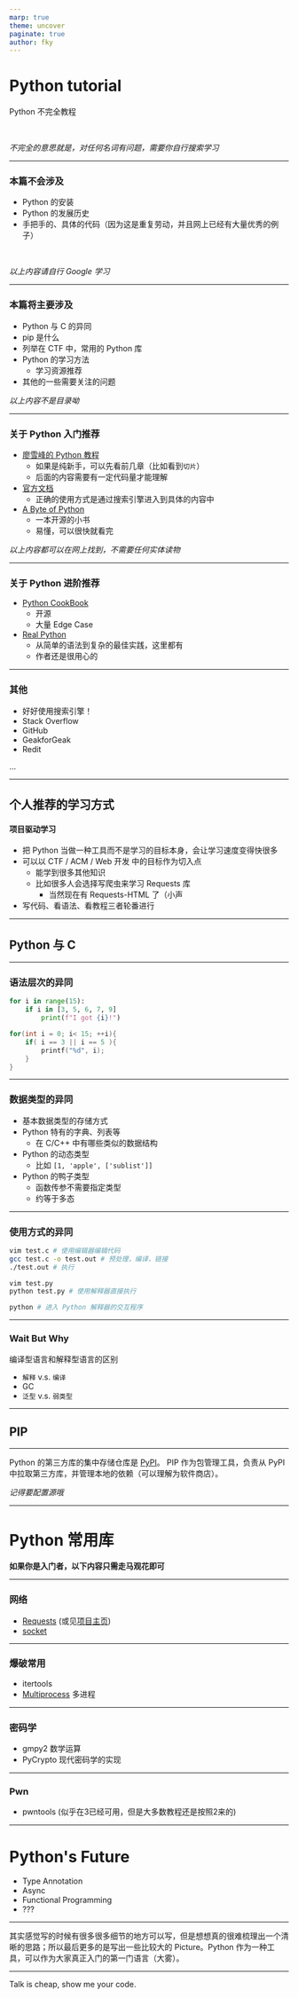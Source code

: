 ```yaml
---
marp: true
theme: uncover
paginate: true
author: fky
---
```


# Python tutorial

Python 不完全教程

<br />

*不完全的意思就是，对任何名词有问题，需要你自行搜索学习*

---

### 本篇不会涉及

- Python 的安装
- Python 的发展历史
- 手把手的、具体的代码（因为这是重复劳动，并且网上已经有大量优秀的例子）

<br />

*以上内容请自行 Google 学习*

---

### 本篇将主要涉及

- Python 与 C 的异同
- pip 是什么
- 列举在 CTF 中，常用的 Python 库
- Python 的学习方法
  - 学习资源推荐
- 其他的一些需要关注的问题

*以上内容不是目录呦*

--- 

### 关于 Python 入门推荐

- [廖雪峰的 Python 教程](https://www.liaoxuefeng.com/wiki/1016959663602400)
  - 如果是纯新手，可以先看前几章（比如看到`切片`）
  - 后面的内容需要有一定代码量才能理解
- [官方文档](https://docs.python.org/3/)
  - 正确的使用方式是通过搜索引擎进入到具体的内容中
- [A Byte of Python](http://www.swaroopch.com/notes/python/)
  - 一本开源的小书
  - 易懂，可以很快就看完

*以上内容都可以在网上找到，不需要任何实体读物*

---

### 关于 Python 进阶推荐

- [Python CookBook](https://python3-cookbook.readthedocs.io/zh_CN/latest/)
  - 开源
  - 大量 Edge Case
- [Real Python](https://realpython.com/)
  - 从简单的语法到复杂的最佳实践，这里都有
  - 作者还是很用心的

---

### 其他

- 好好使用搜索引擎！
- Stack Overflow
- GitHub
- GeakforGeak
- Redit

...

---

## 个人推荐的学习方式

#### 项目驱动学习
  
- 把 Python 当做一种工具而不是学习的目标本身，会让学习速度变得快很多
- 可以以 CTF / ACM / Web 开发 中的目标作为切入点
  - 能学到很多其他知识
  - 比如很多人会选择写爬虫来学习 Requests 库
    - 当然现在有 Requests-HTML 了（小声
- 写代码、看语法、看教程三者轮番进行

---

## Python 与 C

---

### 语法层次的异同

```Python
for i in range(15):
    if i in [3, 5, 6, 7, 9]
        print(f"I got {i}!")
```

```C
for(int i = 0; i< 15; ++i){
    if( i == 3 || i == 5 ){
        printf("%d", i);
    }
}
```


---

### 数据类型的异同

- 基本数据类型的存储方式
- Python 特有的字典、列表等
  - 在 C/C++ 中有哪些类似的数据结构
- Python 的动态类型
  - 比如 `[1, 'apple', ['sublist']]`
- Python 的鸭子类型
  - 函数传参不需要指定类型
  - 约等于多态

---

### 使用方式的异同

```Bash
vim test.c # 使用编辑器编辑代码
gcc test.c -o test.out # 预处理，编译，链接
./test.out # 执行
```

```Bash
vim test.py 
python test.py # 使用解释器直接执行
```

```Bash
python # 进入 Python 解释器的交互程序
```

---

### Wait But Why

编译型语言和解释型语言的区别
- `解释` v.s. `编译`
- GC
- `泛型` v.s. `弱类型`

---

## PIP

---

Python 的第三方库的集中存储仓库是 [PyPI](https://pypi.org/)。 PIP 作为包管理工具，负责从 PyPI 中拉取第三方库，并管理本地的依赖（可以理解为软件商店）。

*记得要配置源哦*

---

# Python 常用库

**如果你是入门者，以下内容只需走马观花即可**

---

### 网络

- [Requests](https://github.com/psf/requests) (或见[项目主页](https://requests.readthedocs.io))
- [socket](https://docs.python.org/3.7/library/socket.html)

---

### 爆破常用

- itertools
- [Multiprocess](https://docs.python.org/zh-cn/3/library/multiprocessing.html) 多进程


---

### 密码学

- gmpy2 数学运算
- PyCrypto 现代密码学的实现

---

### Pwn

- pwntools (似乎在3已经可用，但是大多数教程还是按照2来的)

---

# Python's Future

- Type Annotation
- Async
- Functional Programming
- ???

---

其实感觉写的时候有很多很多细节的地方可以写，但是想想真的很难梳理出一个清晰的思路；所以最后更多的是写出一些比较大的 Picture。Python 作为一种工具，可以作为大家真正入门的第一门语言（大雾）。

---

Talk is cheap, show me your code.
